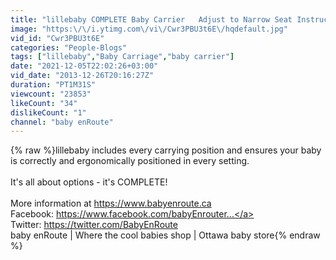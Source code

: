 ```yaml
---
title: "lillebaby COMPLETE Baby Carrier   Adjust to Narrow Seat Instructions"
image: "https:\/\/i.ytimg.com\/vi\/Cwr3PBU3t6E\/hqdefault.jpg"
vid_id: "Cwr3PBU3t6E"
categories: "People-Blogs"
tags: ["lillebaby","Baby Carriage","baby carrier"]
date: "2021-12-05T22:02:26+03:00"
vid_date: "2013-12-26T20:16:27Z"
duration: "PT1M31S"
viewcount: "23853"
likeCount: "34"
dislikeCount: "1"
channel: "baby enRoute"
---
```

{% raw %}lillebaby includes every carrying position and ensures your baby is correctly and ergonomically positioned in every setting. <br /><br />It's all about options - it's COMPLETE!<br /><br />More information at <a rel="nofollow" target="blank" href="https://www.babyenroute.ca">https://www.babyenroute.ca</a><br />Facebook: <a rel="nofollow" target="blank" href="https://www.facebook.com/babyEnrouter...">https://www.facebook.com/babyEnrouter...</a> <br />Twitter: <a rel="nofollow" target="blank" href="https://twitter.com/BabyEnRoute">https://twitter.com/BabyEnRoute</a><br />baby enRoute | Where the cool babies shop | Ottawa baby store{% endraw %}

